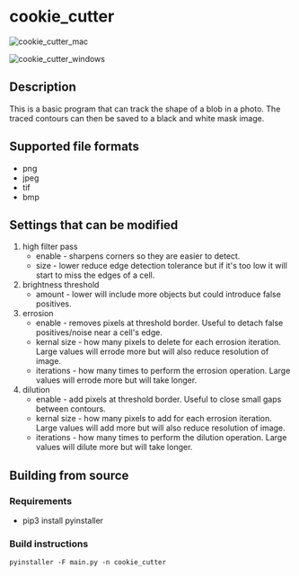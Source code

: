 # cookie_cutter

![cookie_cutter_mac](https://user-images.githubusercontent.com/9015401/185598653-b05dc18a-2066-4aee-9734-2ebc417527ab.png)

![cookie_cutter_windows](https://user-images.githubusercontent.com/9015401/185598122-a42ee5c6-8c8d-488e-ba59-3f51636259eb.PNG)

## Description
This is a basic program that can track the shape of a blob in a photo. The traced contours can then be saved to a black and white mask image.

## Supported file formats
- png
- jpeg
- tif
- bmp

## Settings that can be modified
1. high filter pass
    - enable - sharpens corners so they are easier to detect.
    - size - lower reduce edge detection tolerance but if it's too low it will start to miss the edges of a cell.
1. brightness threshold 
    - amount - lower will include more objects but could introduce false positives.
1. errosion 
    - enable - removes pixels at threshold border. Useful to detach false positives/noise near a cell's edge.
    - kernal size - how many pixels to delete for each errosion iteration. Large values will errode more but will also reduce resolution of image.
    - iterations - how many times to perform the errosion operation. Large values will errode more but will take longer.
1. dilution 
    - enable - add pixels at threshold border. Useful to close small gaps between contours.
    - kernal size - how many pixels to add for each errosion iteration. Large values will add more but will also reduce resolution of image.
    - iterations - how many times to perform the dilution operation. Large values will dilute more but will take longer.

## Building from source

### Requirements
- pip3 install pyinstaller

### Build instructions
```
pyinstaller -F main.py -n cookie_cutter
```
